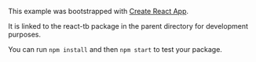 This example was bootstrapped with [Create React App](https://github.com/facebook/create-react-app).

It is linked to the react-tb package in the parent directory for development purposes.

You can run `npm install` and then `npm start` to test your package.
